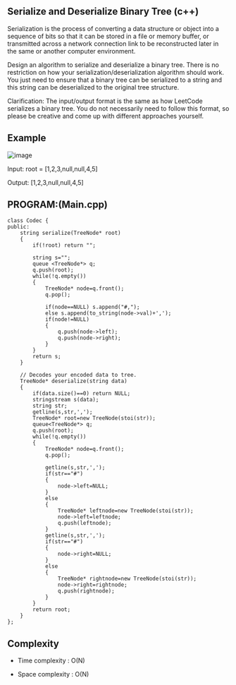 ## Serialize and Deserialize Binary Tree (c++)

Serialization is the process of converting a data structure or object into a sequence of bits so that it can be stored in a file or memory buffer, or transmitted across a network connection link to be reconstructed later in the same or another computer environment.

Design an algorithm to serialize and deserialize a binary tree. There is no restriction on how your serialization/deserialization algorithm should work. You just need to ensure that a binary tree can be serialized to a string and this string can be deserialized to the original tree structure.

Clarification: The input/output format is the same as how LeetCode serializes a binary tree. You do not necessarily need to follow this format, so please be creative and come up with different approaches yourself.

## Example
![image](https://github.com/user-attachments/assets/b8bdf0a5-db91-404b-bee8-6fc0650fcd00)

Input: root = [1,2,3,null,null,4,5]

Output: [1,2,3,null,null,4,5]
## PROGRAM:(Main.cpp)
```
class Codec {
public:
    string serialize(TreeNode* root) 
    {
        if(!root) return "";

        string s="";
        queue <TreeNode*> q;
        q.push(root);
        while(!q.empty())
        {
            TreeNode* node=q.front();
            q.pop();

            if(node==NULL) s.append("#,");
            else s.append(to_string(node->val)+',');
            if(node!=NULL)
            {
                q.push(node->left);
                q.push(node->right);
            }
        }
        return s;
    }

    // Decodes your encoded data to tree.
    TreeNode* deserialize(string data) 
    {
        if(data.size()==0) return NULL;
        stringstream s(data);
        string str;
        getline(s,str,',');
        TreeNode* root=new TreeNode(stoi(str));
        queue<TreeNode*> q;
        q.push(root);
        while(!q.empty())
        {
            TreeNode* node=q.front();
            q.pop();

            getline(s,str,',');
            if(str=="#")
            {
                node->left=NULL;
            } 
            else
            {
                TreeNode* leftnode=new TreeNode(stoi(str));
                node->left=leftnode;
                q.push(leftnode);
            }
            getline(s,str,',');
            if(str=="#")
            {
                node->right=NULL;
            }
            else
            {
                TreeNode* rightnode=new TreeNode(stoi(str));
                node->right=rightnode;
                q.push(rightnode);
            }
        }  
        return root; 
    }
};
```
## Complexity
- Time complexity : O(N)

- Space complexity : O(N)
